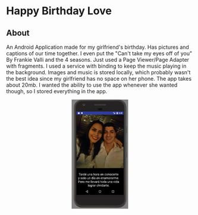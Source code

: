 # Happy Birthday Love

## About
An Android Application made for my girlfriend's birthday. Has pictures and captions of our time together. I even put the "Can't take
my eyes off of you" By Frankie Valli and the 4 seasons. Just used a Page Viewer/Page Adapter with fragments. I used a service with binding
to keep the music playing in the background. Images and music is stored locally, which probably wasn't the best idea since my girlfriend
has no space on her phone. The app takes about 20mb. I wanted the ability to use the app whenever she wanted though, so I stored everything
in the app.
<p align = "center">
  
<img src="https://github.com/Rmacias91/HappyBirthdayLove/blob/master/Lourdes/screenshot.JPG" alt="ClassDiagram" width="30%"/>
</p>
